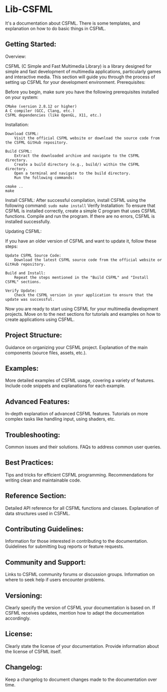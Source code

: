 # Lib-CSFML
It's a documentation about CSFML. There is some templates, and explanation on how to do basic things in CSFML.
## Getting Started:
Overview:

CSFML (C Simple and Fast Multimedia Library) is a library designed for simple and fast development of multimedia applications, particularly games and interactive media. This section will guide you through the process of setting up CSFML for your development environment.
Prerequisites:

Before you begin, make sure you have the following prerequisites installed on your system:

    CMake (version 2.8.12 or higher)
    A C compiler (GCC, Clang, etc.)
    CSFML dependencies (like OpenGL, X11, etc.)

Installation:

    Download CSFML:
        Visit the official CSFML website or download the source code from the CSFML GitHub repository.

    Build CSFML:
        Extract the downloaded archive and navigate to the CSFML directory.
        Create a build directory (e.g., build/) within the CSFML directory.
        Open a terminal and navigate to the build directory.
        Run the following commands:
  ```
  cmake ..
  make
  ```
Install CSFML:
    After successful compilation, install CSFML using the following command:
    ```
    sudo make install
    ```
      Verify Installation:
        To ensure that CSFML is installed correctly, create a simple C program that uses CSFML functions.
        Compile and run the program. If there are no errors, CSFML is installed successfully.

Updating CSFML:

If you have an older version of CSFML and want to update it, follow these steps:

    Update CSFML Source Code:
        Download the latest CSFML source code from the official website or GitHub repository.

    Build and Install:
        Repeat the steps mentioned in the "Build CSFML" and "Install CSFML" sections.

    Verify Update:
        Check the CSFML version in your application to ensure that the update was successful.

Now you are ready to start using CSFML for your multimedia development projects. Move on to the next sections for tutorials and examples on how to create applications using CSFML.

## Project Structure:
Guidance on organizing your CSFML project.
Explanation of the main components (source files, assets, etc.).

## Examples:
More detailed examples of CSFML usage, covering a variety of features.
Include code snippets and explanations for each example.

## Advanced Features:
In-depth explanation of advanced CSFML features.
Tutorials on more complex tasks like handling input, using shaders, etc.

## Troubleshooting:
Common issues and their solutions.
FAQs to address common user queries.

## Best Practices:
Tips and tricks for efficient CSFML programming.
Recommendations for writing clean and maintainable code.

## Reference Section:
Detailed API reference for all CSFML functions and classes.
Explanation of data structures used in CSFML.

## Contributing Guidelines:
Information for those interested in contributing to the documentation.
Guidelines for submitting bug reports or feature requests.

## Community and Support:
Links to CSFML community forums or discussion groups.
Information on where to seek help if users encounter problems.

## Versioning:
Clearly specify the version of CSFML your documentation is based on.
If CSFML receives updates, mention how to adapt the documentation accordingly.

## License:
Clearly state the license of your documentation.
Provide information about the license of CSFML itself.

## Changelog:
Keep a changelog to document changes made to the documentation over time.
